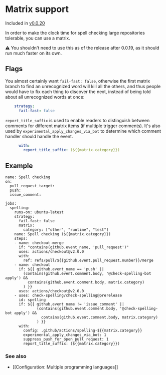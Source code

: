 # Matrix support

Included in [v0.0.20](https://github.com/check-spelling/check-spelling/releases/tag/v0.0.20)

In order to make the clock time for spell checking large repositories tolerable, you can use a matrix.

⚠️ You shouldn't need to use this as of the release after 0.0.19, as it should run much faster on its own.

## Flags

You almost certainly want `fail-fast: false`, otherwise the first matrix branch to find an unrecognized word will kill all the others, and thus people would have to fix each thing to discover the next, instead of being told about all unrecognized words at once:
```yaml
    strategy:
      fail-fast: false
```

`report_title_suffix` is used to enable readers to distinguish between comments for different matrix items (if multiple trigger comments). It's also used by `experimental_apply_changes_via_bot` to determine which comment handler should handle the event.
```yaml
      with:
        report_title_suffix: (${{matrix.category}})
```


## Example

```workflow
name: Spell checking
on:
  pull_request_target:
  push:
  issue_comment:

jobs:
  spelling:
    runs-on: ubuntu-latest
    strategy:
      fail-fast: false
      matrix:
        category: ["other", "runtime", "test"]
    name: Spell checking (${{matrix.category}})
    steps:
    - name: checkout-merge
      if: "contains(github.event_name, 'pull_request')"
      uses: actions/checkout@v2.0.0
      with:
        ref: refs/pull/${{github.event.pull_request.number}}/merge
    - name: checkout
      if: ${{ github.event_name == 'push' ||
        (contains(github.event.comment.body, '@check-spelling-bot apply') &&
          contains(github.event.comment.body, matrix.category)
        ) }}
      uses: actions/checkout@v2.0.0
    - uses: check-spelling/check-spelling@prerelease
      id: spelling
      if: ${{ github.event_name != 'issue_comment' ||
              (contains(github.event.comment.body, '@check-spelling-bot apply') &&
                contains(github.event.comment.body, matrix.category)
              ) }}
      with:
        config: .github/actions/spelling-${{matrix.category}}
        experimental_apply_changes_via_bot: 1
        suppress_push_for_open_pull_request: 1
        report_title_suffix: (${{matrix.category}})
```

### See also

* [[Configuration: Multiple programming languages]]